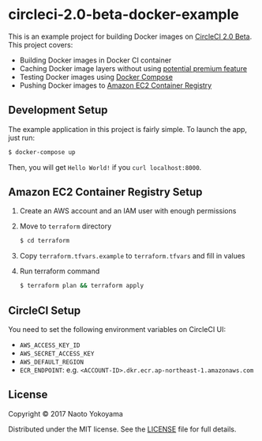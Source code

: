 # circleci-2.0-beta-docker-example

This is an example project for building Docker images on [CircleCI 2.0 Beta](https://circleci.com/beta-access/). This project covers:

- Building Docker images in Docker CI container
- Caching Docker image layers without using [potential premium feature](https://circleci.com/docs/2.0/docker-layer-caching/)
- Testing Docker images using [Docker Compose](https://docs.docker.com/compose/)
- Pushing Docker images to [Amazon EC2 Container Registry](https://aws.amazon.com/jp/ecr/)

## Development Setup

The example application in this project is fairly simple. To launch the app, just run:

```bash
$ docker-compose up
```

Then, you will get `Hello World!` if you `curl localhost:8000`. 

## Amazon EC2 Container Registry Setup

1. Create an AWS account and an IAM user with enough permissions

2. Move to `terraform` directory

    ```bash
    $ cd terraform
    ```

3. Copy `terraform.tfvars.example` to `terraform.tfvars` and fill in values

4. Run terraform command

    ```bash
    $ terraform plan && terraform apply
    ```

## CircleCI Setup

You need to set the following environment variables on CircleCI UI:

- `AWS_ACCESS_KEY_ID`
- `AWS_SECRET_ACCESS_KEY`
- `AWS_DEFAULT_REGION`
- `ECR_ENDPOINT`: e.g. `<ACCOUNT-ID>.dkr.ecr.ap-northeast-1.amazonaws.com`

## License

Copyright © 2017 Naoto Yokoyama

Distributed under the MIT license. See the [LICENSE](./LICENSE) file for full details.
